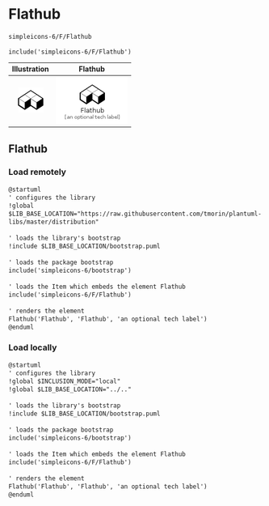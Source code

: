 # Flathub


```text
simpleicons-6/F/Flathub
```

```text
include('simpleicons-6/F/Flathub')
```



| Illustration | Flathub |
| :---: | :---: |
| ![illustration for Illustration](../../simpleicons-6/F/Flathub.png) | ![illustration for Flathub](../../simpleicons-6/F/Flathub.Local.png) |




## Flathub

### Load remotely
```plantuml
@startuml
' configures the library
!global $LIB_BASE_LOCATION="https://raw.githubusercontent.com/tmorin/plantuml-libs/master/distribution"

' loads the library's bootstrap
!include $LIB_BASE_LOCATION/bootstrap.puml

' loads the package bootstrap
include('simpleicons-6/bootstrap')

' loads the Item which embeds the element Flathub
include('simpleicons-6/F/Flathub')

' renders the element
Flathub('Flathub', 'Flathub', 'an optional tech label')
@enduml
```

### Load locally
```plantuml
@startuml
' configures the library
!global $INCLUSION_MODE="local"
!global $LIB_BASE_LOCATION="../.."

' loads the library's bootstrap
!include $LIB_BASE_LOCATION/bootstrap.puml

' loads the package bootstrap
include('simpleicons-6/bootstrap')

' loads the Item which embeds the element Flathub
include('simpleicons-6/F/Flathub')

' renders the element
Flathub('Flathub', 'Flathub', 'an optional tech label')
@enduml
```

